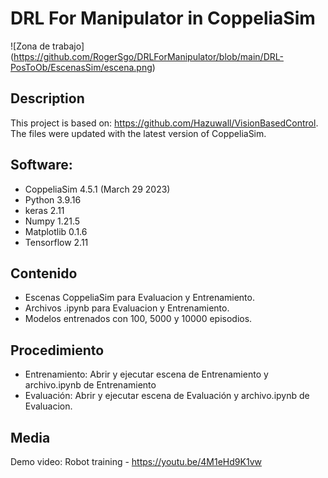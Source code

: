<h1> DRL For Manipulator in CoppeliaSim </h1>

![Zona de trabajo] 
(https://github.com/RogerSgo/DRLForManipulator/blob/main/DRL-PosToOb/EscenasSim/escena.png)
<h2> Description </h2>

This project is based on: https://github.com/Hazuwall/VisionBasedControl. The files were updated with the latest version of CoppeliaSim.
<h2> Software: </h2>

- CoppeliaSim 4.5.1 (March 29 2023)
- Python 3.9.16
- keras 2.11
- Numpy 1.21.5
- Matplotlib 0.1.6
- Tensorflow 2.11
<h2> Contenido </h2>

- Escenas CoppeliaSim para Evaluacion y Entrenamiento.
- Archivos .ipynb para Evaluacion y Entrenamiento.
- Modelos entrenados con 100, 5000 y 10000 episodios.
<h2> Procedimiento </h2>

- Entrenamiento: Abrir y ejecutar escena de Entrenamiento y archivo.ipynb de Entrenamiento
- Evaluación: Abrir y ejecutar escena de Evaluación y archivo.ipynb de Evaluacion.
<h2> Media </h2>

Demo video: Robot training - https://youtu.be/4M1eHd9K1vw

  
